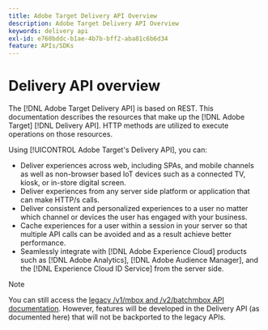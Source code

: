 ```yaml
---
title: Adobe Target Delivery API Overview
description: Adobe Target Delivery API Overview
keywords: delivery api
exl-id: e760bddc-b1ae-4b7b-bff2-aba81c6b6d34
feature: APIs/SDKs
---
```

# Delivery API overview

The [!DNL Adobe Target Delivery API] is based on REST. This documentation describes the resources that make up the [!DNL Adobe Target] [!DNL Delivery API]. HTTP methods are utilized to execute operations on those resources.

Using [!UICONTROL Adobe Target's Delivery API], you can:

* Deliver experiences across web, including SPAs, and mobile channels as well as non-browser based IoT devices such as a connected TV, kiosk, or in-store digital screen.
* Deliver experiences from any server side platform or application that can make HTTP/s calls.
* Deliver consistent and personalized experiences to a user no matter which channel or devices the user has engaged with your business.
* Cache experiences for a user within a session in your server so that multiple API calls can be avoided and as a result achieve better performance.
* Seamlessly integrate with [!DNL Adobe Experience Cloud] products such as [!DNL Adobe Analytics], [!DNL Adobe Audience Manager], and the [!DNL Experience Cloud ID Service] from the server side.

>[!NOTE]
>
>You can still access the [legacy /v1/mbox and /v2/batchmbox API documentation](https://developers.adobetarget.com/api/legacy-api/index.html). However, features will be developed in the Delivery API (as documented here) that will not be backported to the legacy APIs.
